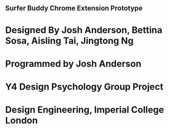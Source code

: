 ## Surfer Buddy Chrome Extension Prototype
# Designed By Josh Anderson, Bettina Sosa, Aisling Tai, Jingtong Ng
# Programmed by Josh Anderson
# Y4 Design Psychology Group Project
# Design Engineering, Imperial College London
